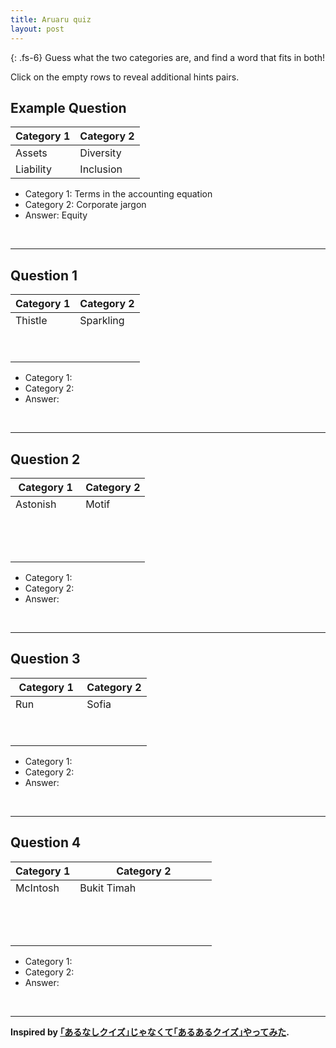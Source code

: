 ```yaml
---
title: Aruaru quiz
layout: post
---
```


{: .fs-6}
Guess what the two categories are, and find a word that fits in both!

<Callout>
Click on the empty rows to reveal additional hints pairs.

## Example Question

| Category 1 | Category 2 |
| ---------- | ---------- |
| Assets     | Diversity  |
| Liability  | Inclusion  |

* Category 1: Terms in the accounting equation
* Category 2: Corporate jargon
* Answer: Equity

<br>
<hr>

## Question 1

<table>
  <thead>
  <tr><th>Category 1</th><th>Category 2</th></tr>
  </thead>
  <tbody>
  <tr><td>Thistle</td><td>Sparkling</td></tr>
  <tr style="opacity:0" onClick="toggle(this)"><td>Shamrock</td><td>White</td></tr>
  <tr style="opacity:0" onClick="toggle(this)"><td>Daffodil</td><td>Red</td></tr>
  </tbody>
</table>

<ul>
  <li>Category 1:<span style="opacity:0" onClick="toggle(this)"> National flowers of the UK's constituent countries</span></li>
  <li>Category 2:<span style="opacity:0" onClick="toggle(this)"> Types of wine</span></li>
  <li>Answer:<span style="opacity:0" onClick="toggle(this)"> Rose</span></li>
</ul>

<br>
<hr>

## Question 2

<table>
  <thead>
  <tr><th>Category 1</th><th>Category 2</th></tr>
  </thead>
  <tbody>
  <tr><td>Astonish</td><td>Motif</td></tr>
  <tr style="opacity:0" onClick="toggle(this)"><td>Shadow Ball</td><td>Melody</td></tr>
  <tr style="opacity:0" onClick="toggle(this)"><td>Confuse Ray</td><td>Movement</td></tr>
  <tr style="opacity:0" onClick="toggle(this)"><td>Curse</td><td>Riff</td></tr>
  </tbody>
</table>

<ul>
  <li>Category 1:<span style="opacity:0" onClick="toggle(this)"> Pokemon ghost type moves</span></li>
  <li>Category 2:<span style="opacity:0" onClick="toggle(this)"> Musical forms and development</span></li>
  <li>Answer:<span style="opacity:0" onClick="toggle(this)"> Lick</span></li>
</ul>

<br>
<hr>

## Question 3

<table>
  <thead>
  <tr><th>Category 1</th><th>Category 2</th></tr>
  </thead>
  <tbody>
  <tr><td>Run</td><td>Sofia</td></tr>
  <tr style="opacity:0" onClick="toggle(this)"><td>Nugget</td><td>Bucharest</td></tr>
  <tr style="opacity:0" onClick="toggle(this)"><td>Tikka masala</td><td>Warsaw</td></tr>
  </tbody>
</table>

<ul>
  <li>Category 1:<span style="opacity:0" onClick="toggle(this)"> Chicken - </span></li>
  <li>Category 2:<span style="opacity:0" onClick="toggle(this)"> Eastern European capitals</span></li>
  <li>Answer:<span style="opacity:0" onClick="toggle(this)"> Kyiv</span></li>
</ul>

<br>
<hr>

## Question 4

<table>
  <thead>
  <tr><th>Category 1</th><th>Category 2</th></tr>
  </thead>
  <tbody>
  <tr><td>McIntosh</td><td>Bukit Timah</td></tr>
  <tr style="opacity:0" onClick="toggle(this)"><td>Gala</td><td>Kilimanjaro</td></tr>
  <tr style="opacity:0" onClick="toggle(this)"><td>Pink Lady</td><td>Ben Nevis</td></tr>
  <tr style="opacity:0" onClick="toggle(this)"><td>Honeycrisp</td><td>Mont Blanc / Monte Bianco</td></tr>
  </tbody>
</table>

<ul>
  <li>Category 1:<span style="opacity:0" onClick="toggle(this)"> Apple varieties </span></li>
  <li>Category 2:<span style="opacity:0" onClick="toggle(this)"> Highest mountain of countries</span></li>
  <li>Answer:<span style="opacity:0" onClick="toggle(this)"> Fuji</span></li>
</ul>

<br>
<hr>

<strong>Inspired by <a href="https://www.youtube.com/watch?v=bHkQo_YqP40">｢あるなしクイズ｣じゃなくて｢あるあるクイズ｣やってみた</a>.

<script type="text/javascript">
  function toggle(row){
    row.style.opacity = (row.style.opacity === "1" ? "0" : "1")
  }
</script>

